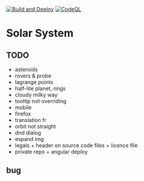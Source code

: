 [![Build and Deploy](https://github.com/lebesnec/solar-system/actions/workflows/main.yml/badge.svg)](https://github.com/lebesnec/solar-system/actions/workflows/main.yml)
[![CodeQL](https://github.com/lebesnec/solar-system/actions/workflows/codeql-analysis.yml/badge.svg)](https://github.com/lebesnec/solar-system/actions/workflows/codeql-analysis.yml)

# Solar System

## TODO

- asteroids
- rovers & probe
- lagrange points
- half-lite planet, rings
- cloudy milky way
- tooltip not overriding
- mobile
- firefox
- translation fr
- orbit not straight
- dnd dialog
- expand img
- legals + header on source code files + licence file
- private repo + angular deploy

## bug
